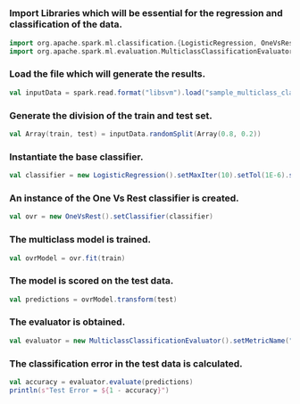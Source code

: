 ## 

### Import Libraries which will be essential for the regression and classification of the data.
```scala
import org.apache.spark.ml.classification.{LogisticRegression, OneVsRest}
import org.apache.spark.ml.evaluation.MulticlassClassificationEvaluator
```
### Load the file which will generate the results.
```scala
val inputData = spark.read.format("libsvm").load("sample_multiclass_classification_data.txt")
```
### Generate the division of the train and test set.
```scala
val Array(train, test) = inputData.randomSplit(Array(0.8, 0.2))
```
### Instantiate the base classifier.
```scala
val classifier = new LogisticRegression().setMaxIter(10).setTol(1E-6).setFitIntercept(true)
```
### An instance of the One Vs Rest classifier is created.
```scala
val ovr = new OneVsRest().setClassifier(classifier)
```
### The multiclass model is trained.
```scala
val ovrModel = ovr.fit(train)
```
### The model is scored on the test data.
```scala
val predictions = ovrModel.transform(test)
```
### The evaluator is obtained.
```scala
val evaluator = new MulticlassClassificationEvaluator().setMetricName("accuracy")
```
### The classification error in the test data is calculated.
```scala
val accuracy = evaluator.evaluate(predictions)
println(s"Test Error = ${1 - accuracy}")
```